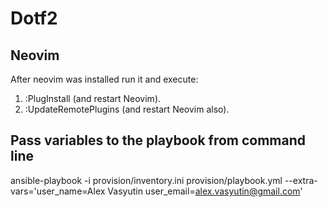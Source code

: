 # Dotf2

## Neovim

After neovim was installed run it and execute:

1. :PlugInstall (and restart Neovim).
2. :UpdateRemotePlugins (and restart Neovim also).

## Pass variables to the playbook from command line

  ansible-playbook -i provision/inventory.ini provision/playbook.yml --extra-vars='user_name=Alex Vasyutin user_email=alex.vasyutin@gmail.com'
